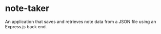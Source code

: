 # note-taker
An application that saves and retrieves note data from a JSON file using an Express.js back end.
